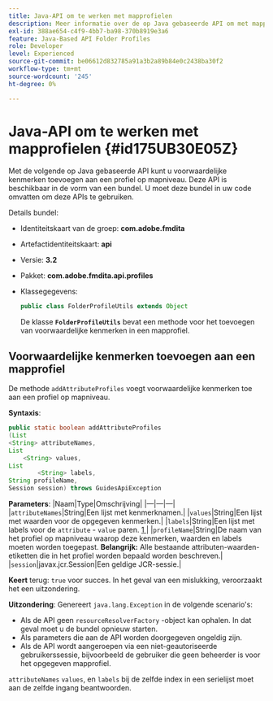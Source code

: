 ```yaml
---
title: Java-API om te werken met mapprofielen
description: Meer informatie over de op Java gebaseerde API om met mapprofielen te werken
exl-id: 388ae654-c4f9-4bb7-ba98-370b8919e3a6
feature: Java-Based API Folder Profiles
role: Developer
level: Experienced
source-git-commit: be06612d832785a91a3b2a89b84e0c2438ba30f2
workflow-type: tm+mt
source-wordcount: '245'
ht-degree: 0%

---
```


# Java-API om te werken met mapprofielen {#id175UB30E05Z}

Met de volgende op Java gebaseerde API kunt u voorwaardelijke kenmerken toevoegen aan een profiel op mapniveau. Deze API is beschikbaar in de vorm van een bundel. U moet deze bundel in uw code omvatten om deze APIs te gebruiken.

Details bundel:

- Identiteitskaart van de groep: **com.adobe.fmdita**

- Artefactidentiteitskaart: **api**

- Versie: **3.2**

- Pakket: **com.adobe.fmdita.api.profiles**

- Klassegegevens:

  ```JAVA
  public class FolderProfileUtils extends Object
  ```

  De klasse **`FolderProfileUtils`** bevat een methode voor het toevoegen van voorwaardelijke kenmerken in een mapprofiel.


## Voorwaardelijke kenmerken toevoegen aan een mapprofiel

De methode ``addAttributeProfiles`` voegt voorwaardelijke kenmerken toe aan een profiel op mapniveau.

**Syntaxis**:

```JAVA
public static boolean addAttributeProfiles
(List
<String> attributeNames, 
List
    <String> values, 
List
        <String> labels,
String profileName, 
Session session) throws GuidesApiException
```

**Parameters**:
|Naam|Type|Omschrijving|
|—|—|—|
|``attributeNames``|String|Een lijst met kenmerknamen.|
|``values``|String|Een lijst met waarden voor de opgegeven kenmerken.|
|`labels`|String|Een lijst met labels voor de `attribute` - `value` paren. [ 1 ](#fntarg_1)|
|`profileName`|String|De naam van het profiel op mapniveau waarop deze kenmerken, waarden en labels moeten worden toegepast. **Belangrijk:** Alle bestaande attributen-waarden-etiketten die in het profiel worden bepaald worden beschreven.|
|`session`|javax.jcr.Session|Een geldige JCR-sessie.|

**Keert** terug:
`true` voor succes. In het geval van een mislukking, veroorzaakt het een uitzondering.

**Uitzondering**:
Genereert ``java.lang.Exception`` in de volgende scenario&#39;s:

- Als de API geen `resourceResolverFactory` -object kan ophalen. In dat geval moet u de bundel opnieuw starten.
- Als parameters die aan de API worden doorgegeven ongeldig zijn.
- Als de API wordt aangeroepen via een niet-geautoriseerde gebruikerssessie, bijvoorbeeld de gebruiker die geen beheerder is voor het opgegeven mapprofiel.

[ ](#fnsrc_1) `attributeNames` `values`, en `labels` bij de zelfde index in een serielijst moet aan de zelfde ingang beantwoorden.
